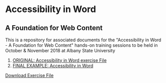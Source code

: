 # Accessibility in Word
## A Foundation for Web Content
This is a repository for associated documents for the "Accessibility in Word - A Foundation for Web Content" hands-on training sessions to be held in October & November 2018 at Albany State University

1. [ORIGINAL: Accessibility in Word exercise File](../../raw/master/docs/Accessibility-in-Word-ORIGINAL.docx)
2. [FINAL EXAMPLE: Accessibility in Word](../../raw/master/docs/Accessibility-in-Word-FINAL.docx)

<div id="hands-on">
<a href="../../raw/master/docs/Accessibility-in-Word-FINAL.docx" class="button">Download Exercise File</a>
</div>
